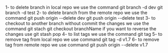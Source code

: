 1- to delete branch in local repo we use the command
git branch -d dev
git branch -d test
2- to delete branch from the remote repo we use the command
git push origin --delete dev
git push origin --delete test
3- to checkout to another branch without commit the changes we use the command
git stach
git checkout branchName
if you want to reverse the changes use
git stash pop
4- to list tags we use the command
git tag
5- to remove tag from local repo we use command
git tag -d v1.7
6-
to remove tag from remote repo we use command 
git push origin --delete v1.7